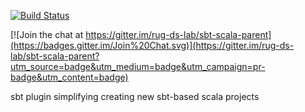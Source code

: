 [![Build Status](https://travis-ci.org/rug-ds-lab/sbt-scala-parent.svg)](https://travis-ci.org/rug-ds-lab/sbt-scala-parent)

[![Join the chat at https://gitter.im/rug-ds-lab/sbt-scala-parent](https://badges.gitter.im/Join%20Chat.svg)](https://gitter.im/rug-ds-lab/sbt-scala-parent?utm_source=badge&utm_medium=badge&utm_campaign=pr-badge&utm_content=badge)

sbt plugin simplifying creating new sbt-based scala projects
